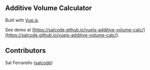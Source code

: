 ## Additive Volume Calculator

Built with [Vue.js](https://vuejs.org/).

See demo at [https://salcode.github.io/vuejs-additive-volume-calc/](https://salcode.github.io/vuejs-additive-volume-calc/).

## Contributors

Sal Ferrarello ([salcode](https://github.com/salcode/))



